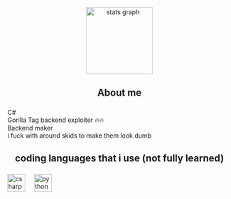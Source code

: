 <div align="center">
  <img src="https://github-readme-stats.vercel.app/api?username=ywxweal&rank_icon=github" height="150" alt="stats graph"/>
</div>

###

<h2 align="center">About me</h2>

###

<p align="left">C#<br>Gorilla Tag backend exploiter 🔥🔥<br>Backend maker<br>i fuck with around skids to make them look dumb</p>

###

<h2 align="center">coding languages that i use (not fully learned)</h2>

###

<div align="left">
  <img src="https://cdn.jsdelivr.net/gh/devicons/devicon/icons/csharp/csharp-original.svg" height="40" alt="csharp logo"  />
  <img width="12" />
  <img src="https://cdn.jsdelivr.net/gh/devicons/devicon/icons/python/python-original.svg" height="40" alt="python logo"  />
</div>

###
